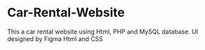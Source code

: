 # Car-Rental-Website
This a car rental website using Html, PHP and MySQL database. UI designed by Figma Html and CSS
